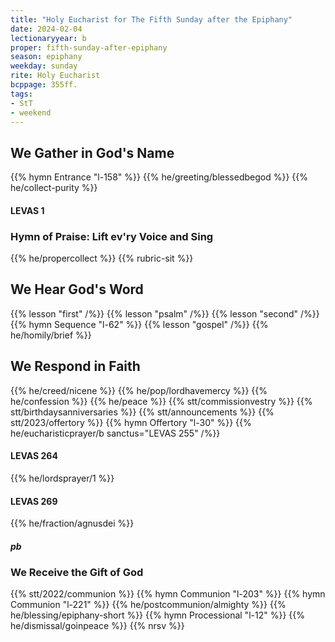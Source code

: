 ```yaml
---
title: "Holy Eucharist for The Fifth Sunday after the Epiphany"
date: 2024-02-04
lectionaryyear: b
proper: fifth-sunday-after-epiphany
season: epiphany
weekday: sunday
rite: Holy Eucharist
bcppage: 355ff.
tags:
- StT
- weekend
---
```

## We Gather in God's Name
{{% hymn Entrance "l-158" %}}
{{% he/greeting/blessedbegod %}}
{{% he/collect-purity %}}
#### LEVAS 1
### Hymn of Praise: Lift ev'ry Voice and Sing
{{% he/propercollect %}}
{{% rubric-sit %}}
## We Hear God's Word
{{% lesson "first" /%}}
{{% lesson "psalm" /%}}
{{% lesson "second" /%}}
{{% hymn Sequence "l-62" %}}
{{% lesson "gospel" /%}}
{{% he/homily/brief %}}
## We Respond in Faith
{{% he/creed/nicene %}}
{{% he/pop/lordhavemercy %}}
{{% he/confession %}}
{{% he/peace %}}
{{% stt/commissionvestry %}}
{{% stt/birthdaysanniversaries %}}
{{% stt/announcements %}}
{{% stt/2023/offertory %}}
{{% hymn Offertory "l-30" %}}
{{% he/eucharisticprayer/b sanctus="LEVAS 255" /%}}
#### LEVAS 264
{{% he/lordsprayer/1 %}}
#### LEVAS 269
{{% he/fraction/agnusdei %}}
##### pb
### We Receive the Gift of God
{{% stt/2022/communion %}}
{{% hymn Communion "l-203" %}}
{{% hymn Communion "l-221" %}}
{{% he/postcommunion/almighty %}}
{{% he/blessing/epiphany-short %}}
{{% hymn Processional "l-12" %}}
{{% he/dismissal/goinpeace %}}
{{% nrsv %}}

